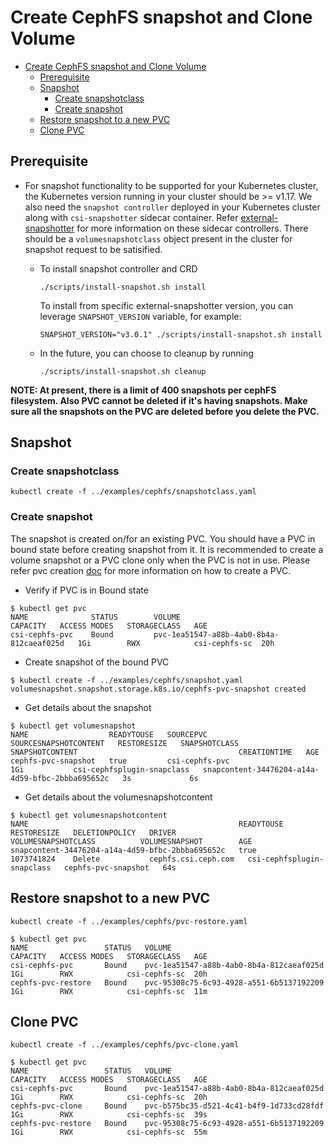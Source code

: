 # Create CephFS snapshot and Clone Volume

- [Create CephFS snapshot and Clone Volume](#create-cephfs-snapshot-and-clone-volume)
  - [Prerequisite](#prerequisite)
  - [Snapshot](#snapshot)
    - [Create snapshotclass](#create-snapshotclass)
    - [Create snapshot](#create-snapshot)
  - [Restore snapshot to a new PVC](#restore-snapshot-to-a-new-pvc)
  - [Clone PVC](#clone-pvc)

## Prerequisite

- For snapshot functionality to be supported for your Kubernetes cluster, the
  Kubernetes version running in your cluster should be >= v1.17. We also need the
  `snapshot controller` deployed in your Kubernetes cluster along with `csi-snapshotter`
  sidecar container.
  Refer [external-snapshotter](https://github.com/kubernetes-csi/external-snapshotter/)
  for more information on these sidecar controllers. There should
  be a `volumesnapshotclass` object present in the cluster
  for snapshot request to be satisified.

  - To install snapshot controller and CRD

    ```console
    ./scripts/install-snapshot.sh install
    ```

    To install from specific external-snapshotter version, you can leverage
    `SNAPSHOT_VERSION` variable, for example:

    ```console
    SNAPSHOT_VERSION="v3.0.1" ./scripts/install-snapshot.sh install
    ```

  - In the future, you can choose to cleanup by running

    ```console
    ./scripts/install-snapshot.sh cleanup
    ```

**NOTE: At present, there is a limit of 400 snapshots per cephFS filesystem.
Also PVC cannot be deleted if it's having snapshots. Make sure all the snapshots
on the PVC are deleted before you delete the PVC.**

## Snapshot

### Create snapshotclass

```console
kubectl create -f ../examples/cephfs/snapshotclass.yaml
```

### Create snapshot

The snapshot is created on/for an existing PVC. You should
have a PVC in bound state before creating snapshot from it.
It is recommended to create a volume snapshot or a PVC clone
only when the PVC is not in use.
Please refer pvc creation [doc](https://github.com/ceph/ceph-csi/blob/master/docs/deploy-cephfs.md)
for more information on how to create a PVC.

- Verify if PVC is in Bound state

```console
$ kubectl get pvc
NAME              STATUS        VOLUME                                     CAPACITY   ACCESS MODES   STORAGECLASS   AGE
csi-cephfs-pvc    Bound         pvc-1ea51547-a88b-4ab0-8b4a-812caeaf025d   1Gi        RWX            csi-cephfs-sc  20h
```

- Create snapshot of the bound PVC

```console
$ kubectl create -f ../examples/cephfs/snapshot.yaml
volumesnapshot.snapshot.storage.k8s.io/cephfs-pvc-snapshot created
```

- Get details about the snapshot

```console
$ kubectl get volumesnapshot
NAME                  READYTOUSE   SOURCEPVC       SOURCESNAPSHOTCONTENT   RESTORESIZE   SNAPSHOTCLASS                SNAPSHOTCONTENT                                    CREATIONTIME   AGE
cephfs-pvc-snapshot   true         csi-cephfs-pvc                          1Gi           csi-cephfsplugin-snapclass   snapcontent-34476204-a14a-4d59-bfbc-2bbba695652c   3s             6s
```

- Get details about the volumesnapshotcontent

```console
$ kubectl get volumesnapshotcontent
NAME                                               READYTOUSE   RESTORESIZE   DELETIONPOLICY   DRIVER                VOLUMESNAPSHOTCLASS          VOLUMESNAPSHOT        AGE
snapcontent-34476204-a14a-4d59-bfbc-2bbba695652c   true         1073741824    Delete           cephfs.csi.ceph.com   csi-cephfsplugin-snapclass   cephfs-pvc-snapshot   64s
```

## Restore snapshot to a new PVC

```console
kubectl create -f ../examples/cephfs/pvc-restore.yaml
```

```console
$ kubectl get pvc
NAME                 STATUS   VOLUME                                     CAPACITY   ACCESS MODES   STORAGECLASS   AGE
csi-cephfs-pvc       Bound    pvc-1ea51547-a88b-4ab0-8b4a-812caeaf025d   1Gi        RWX            csi-cephfs-sc  20h
cephfs-pvc-restore   Bound    pvc-95308c75-6c93-4928-a551-6b5137192209   1Gi        RWX            csi-cephfs-sc  11m
```

## Clone PVC

```console
kubectl create -f ../examples/cephfs/pvc-clone.yaml
```

```console
$ kubectl get pvc
NAME                 STATUS   VOLUME                                     CAPACITY   ACCESS MODES   STORAGECLASS   AGE
csi-cephfs-pvc       Bound    pvc-1ea51547-a88b-4ab0-8b4a-812caeaf025d   1Gi        RWX            csi-cephfs-sc  20h
cephfs-pvc-clone     Bound    pvc-b575bc35-d521-4c41-b4f9-1d733cd28fdf   1Gi        RWX            csi-cephfs-sc  39s
cephfs-pvc-restore   Bound    pvc-95308c75-6c93-4928-a551-6b5137192209   1Gi        RWX            csi-cephfs-sc  55m
```
